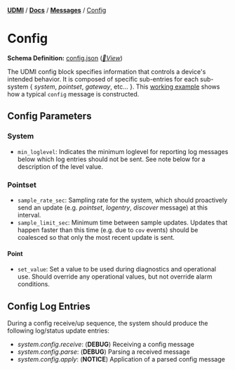 [**UDMI**](../../) / [**Docs**](../) / [**Messages**](./) / [Config](#)

# Config

**Schema Definition:** [config.json](../../schema/config.json)
 ([_🧬View_](../../gencode/docs/config.html))

The UDMI config block specifies information that controls a device's intended behavior.
It is composed of specific sub-entries for each sub-system { _system_, _pointset_, _gateway_, etc... }.
This [working example](../../tests/schemas/config/example.json) shows how a typical `config` message
is constructed.

## Config Parameters

### System
* `min_loglevel`: Indicates the minimum loglevel for reporting log messages below which log entries
should not be sent. See note below for a description of the level value.

### Pointset

* `sample_rate_sec`: Sampling rate for the system, which should proactively send an
update (e.g. _pointset_, _logentry_, _discover_ message) at this interval.
* `sample_limit_sec`: Minimum time between sample updates. Updates that happen faster than this time
(e.g. due to `cov` events) should be coalesced so that only the most recent update is sent.

#### Point

* `set_value`: Set a value to be used during diagnostics and operational use. Should
override any operational values, but not override alarm conditions.

## Config Log Entries

During a config receive/up sequence, the system should produce the following log/status update entries:
* _system.config.receive_: (**DEBUG**) Receiving a config message
* _system.config.parse_: (**DEBUG**) Parsing a received message
* _system.config.apply_: (**NOTICE**) Application of a parsed config message

